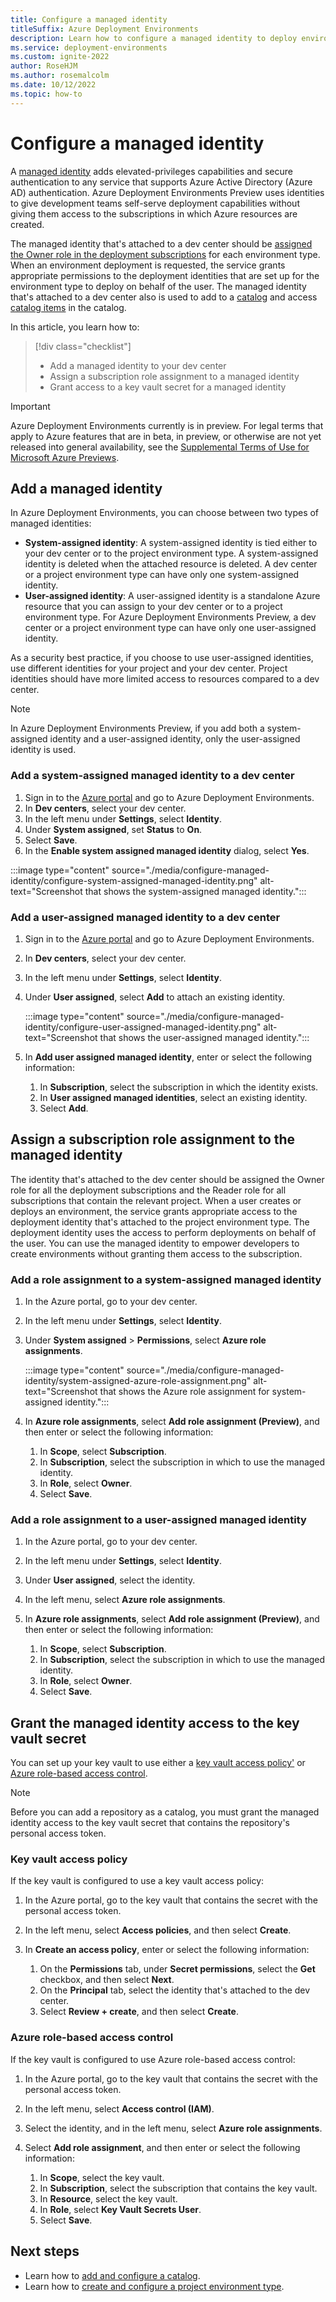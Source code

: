 ```yaml
---
title: Configure a managed identity
titleSuffix: Azure Deployment Environments
description: Learn how to configure a managed identity to deploy environments in your Azure Deployment Environments Preview dev center.
ms.service: deployment-environments
ms.custom: ignite-2022
author: RoseHJM
ms.author: rosemalcolm
ms.date: 10/12/2022
ms.topic: how-to
---
```


# Configure a managed identity

A [managed identity](../active-directory/managed-identities-azure-resources/overview.md) adds elevated-privileges capabilities and secure authentication to any service that supports Azure Active Directory (Azure AD) authentication. Azure Deployment Environments Preview uses identities to give development teams self-serve deployment capabilities without giving them access to the subscriptions in which Azure resources are created.

The managed identity that's attached to a dev center should be [assigned the Owner role in the deployment subscriptions](how-to-configure-managed-identity.md#assign-a-subscription-role-assignment-to-the-managed-identity) for each environment type. When an environment deployment is requested, the service grants appropriate permissions to the deployment identities that are set up for the environment type to deploy on behalf of the user.
The managed identity that's attached to a dev center also is used to add to a [catalog](how-to-configure-catalog.md) and access [catalog items](configure-catalog-item.md) in the catalog.

In this article, you learn how to:

> [!div class="checklist"]
>
> - Add a managed identity to your dev center
> - Assign a subscription role assignment to a managed identity
> - Grant access to a key vault secret for a managed identity

> [!IMPORTANT]
> Azure Deployment Environments currently is in preview. For legal terms that apply to Azure features that are in beta, in preview, or otherwise are not yet released into general availability, see the [Supplemental Terms of Use for Microsoft Azure Previews](https://azure.microsoft.com/support/legal/preview-supplemental-terms/).

## Add a managed identity

In Azure Deployment Environments, you can choose between two types of managed identities:

- **System-assigned identity**: A system-assigned identity is tied either to your dev center or to the project environment type. A system-assigned identity is deleted when the attached resource is deleted. A dev center or a project environment type can have only one system-assigned identity.
- **User-assigned identity**: A user-assigned identity is a standalone Azure resource that you can assign to your dev center or to a project environment type. For Azure Deployment Environments Preview, a dev center or a project environment type can have only one user-assigned identity.
 
As a security best practice, if you choose to use user-assigned identities, use different identities for your project and your dev center. Project identities should have more limited access to resources compared to a dev center.

> [!NOTE]
> In Azure Deployment Environments Preview, if you add both a system-assigned identity and a user-assigned identity, only the user-assigned identity is used.

### Add a system-assigned managed identity to a dev center

1. Sign in to the [Azure portal](https://portal.azure.com/) and go to Azure Deployment Environments.
1. In **Dev centers**, select your dev center.
1. In the left menu under **Settings**, select **Identity**.
1. Under **System assigned**, set **Status** to **On**.
1. Select **Save**.
1. In the **Enable system assigned managed identity** dialog, select **Yes**.

:::image type="content" source="./media/configure-managed-identity/configure-system-assigned-managed-identity.png" alt-text="Screenshot that shows the system-assigned managed identity.":::

### Add a user-assigned managed identity to a dev center

1. Sign in to the [Azure portal](https://portal.azure.com/) and go to Azure Deployment Environments.
1. In **Dev centers**, select your dev center.
1. In the left menu under **Settings**, select **Identity**.
1. Under **User assigned**, select **Add** to attach an existing identity.

   :::image type="content" source="./media/configure-managed-identity/configure-user-assigned-managed-identity.png" alt-text="Screenshot that shows the user-assigned managed identity.":::

1. In **Add user assigned managed identity**, enter or select the following information:

    1. In **Subscription**, select the subscription in which the identity exists.
    1. In **User assigned managed identities**, select an existing identity.
    1. Select **Add**.

## Assign a subscription role assignment to the managed identity

The identity that's attached to the dev center should be assigned the Owner role for all the deployment subscriptions and the Reader role for all subscriptions that contain the relevant project. When a user creates or deploys an environment, the service grants appropriate access to the deployment identity that's attached to the project environment type. The deployment identity uses the access to perform deployments on behalf of the user. You can use the managed identity to empower developers to create environments without granting them access to the subscription.

### Add a role assignment to a system-assigned managed identity

1. In the Azure portal, go to your dev center.
1. In the left menu under **Settings**, select **Identity**.
1. Under **System assigned** > **Permissions**, select **Azure role assignments**.
  
    :::image type="content" source="./media/configure-managed-identity/system-assigned-azure-role-assignment.png" alt-text="Screenshot that shows the Azure role assignment for system-assigned identity.":::

1. In **Azure role assignments**, select **Add role assignment (Preview)**, and then enter or select the following information:

    1. In **Scope**, select **Subscription**.
    1. In **Subscription**, select the subscription in which to use the managed identity.
    1. In **Role**, select **Owner**.
    1. Select **Save**.

### Add a role assignment to a user-assigned managed identity

1. In the Azure portal, go to your dev center.
1. In the left menu under **Settings**, select **Identity**.
1. Under **User assigned**, select the identity.
1. In the left menu, select **Azure role assignments**.
1. In **Azure role assignments**, select **Add role assignment (Preview)**, and then enter or select the following information:

    1. In **Scope**, select **Subscription**.
    1. In **Subscription**, select the subscription in which to use the managed identity.
    1. In **Role**, select **Owner**.
    1. Select **Save**.

## Grant the managed identity access to the key vault secret

You can set up your key vault to use either a [key vault access policy'](../key-vault/general/assign-access-policy.md) or [Azure role-based access control](../key-vault/general/rbac-guide.md).

> [!NOTE]
> Before you can add a repository as a catalog, you must grant the managed identity access to the key vault secret that contains the repository's personal access token.

### Key vault access policy

If the key vault is configured to use a key vault access policy:

1. In the Azure portal, go to the key vault that contains the secret with the personal access token.
1. In the left menu, select **Access policies**, and then select **Create**.
1. In **Create an access policy**, enter or select the following information:

    1. On the **Permissions** tab, under **Secret permissions**, select the **Get** checkbox, and then select **Next**.
    1. On the **Principal** tab, select the identity that's attached to the dev center.
    1. Select **Review + create**, and then select **Create**.

### Azure role-based access control

If the key vault is configured to use Azure role-based access control:

1. In the Azure portal, go to the key vault that contains the secret with the personal access token.
1. In the left menu, select **Access control (IAM)**.
1. Select the identity, and in the left menu, select **Azure role assignments**.
1. Select **Add role assignment**, and then enter or select the following information:

    1. In **Scope**, select the key vault.
    1. In **Subscription**, select the subscription that contains the key vault.
    1. In **Resource**, select the key vault.
    1. In **Role**, select **Key Vault Secrets User**.
    1. Select **Save**.

## Next steps

- Learn how to [add and configure a catalog](how-to-configure-catalog.md).
- Learn how to [create and configure a project environment type](how-to-configure-project-environment-types.md).
